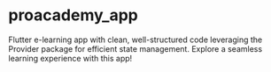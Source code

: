 # proacademy_app
Flutter e-learning app with clean, well-structured code leveraging the Provider package for efficient state management. Explore a seamless learning experience with this app!
